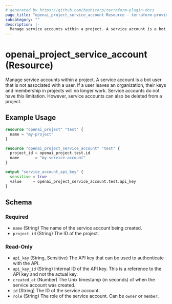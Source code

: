 ```yaml
---
# generated by https://github.com/hashicorp/terraform-plugin-docs
page_title: "openai_project_service_account Resource - terraform-provider-openai"
subcategory: ""
description: |-
  Manage service accounts within a project. A service account is a bot user that is not associated with a user. If a user leaves an organization, their keys and membership in projects will no longer work. Service accounts do not have this limitation. However, service accounts can also be deleted from a project.
---
```


# openai_project_service_account (Resource)

Manage service accounts within a project. A service account is a bot user that is not associated with a user. If a user leaves an organization, their keys and membership in projects will no longer work. Service accounts do not have this limitation. However, service accounts can also be deleted from a project.

## Example Usage

```terraform
resource "openai_project" "test" {
  name = "my-project"
}

resource "openai_project_service_account" "test" {
  project_id = openai_project.test.id
  name       = "my-service-account"
}

output "service_account_api_key" {
  sensitive = true
  value     = openai_project_service_account.test.api_key
}
```

<!-- schema generated by tfplugindocs -->
## Schema

### Required

- `name` (String) The name of the service account being created.
- `project_id` (String) The ID of the project.

### Read-Only

- `api_key` (String, Sensitive) The API key that can be used to authenticate with the API.
- `api_key_id` (String) Internal ID of the API key. This is a reference to the API key and not the actual key.
- `created_at` (Number) The Unix timestamp (in seconds) of when the service account was created.
- `id` (String) The ID of the service account.
- `role` (String) The role of the service account. Can be `owner` or `member`.
